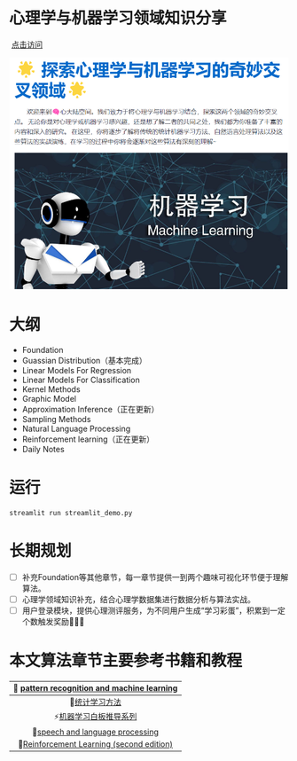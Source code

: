 # 心理学与机器学习领域知识分享

​		[点击访问](https://mlapp-tianchi.streamlit.app/)

![homepage](./src/homepage.png)

# 大纲

- Foundation
- Guassian Distribution（基本完成）
- Linear Models For Regression
- Linear Models For Classification
- Kernel Methods
- Graphic Model
- Approximation Inference（正在更新）
- Sampling Methods
- Natural Language Processing
- Reinforcement learning（正在更新）
- Daily Notes

# 运行

```shell
streamlit run streamlit_demo.py
```

# 长期规划

- [ ] 补充Foundation等其他章节，每一章节提供一到两个趣味可视化环节便于理解算法。
- [ ] 心理学领域知识补充，结合心理学数据集进行数据分析与算法实战。
- [ ] 用户登录模块，提供心理测评服务，为不同用户生成“学习彩蛋”，积累到一定个数触发奖励🎁🎁🎁

# 本文算法章节主要参考书籍和教程

| 🚀 [pattern recognition and machine learning](https://www.microsoft.com/en-us/research/uploads/prod/2006/01/Bishop-Pattern-Recognition-and-Machine-Learning-2006.pdf) |
| :----------------------------------------------------------: |
|   🔮[统计学习方法](https://github.com/fengdu78/lihang-code)   |
| ⚡️[机器学习白板推导系列](https://space.bilibili.com/97068901) |
| 📘[speech and language processing](https://web.stanford.edu/~jurafsky/slp3/) |
| 📖[Reinforcement Learning (second edition)](http://incompleteideas.net/book/RLbook2020.pdf) |

